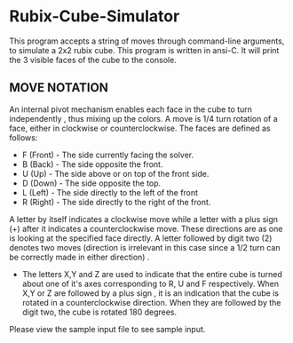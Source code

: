 # Rubix-Cube-Simulator
This program accepts a string of moves through command-line arguments, to simulate a 2x2 rubix cube.
This program is written in ansi-C. It will print the 3 visible faces of the cube to the console.

## MOVE NOTATION

An internal pivot mechanism enables each face in the cube to turn independently , thus mixing up the colors. A move is 1/4 turn rotation of a face, either in clockwise or counterclockwise. The faces are defined as follows:

- F (Front)      - The side currently facing the solver.
- B (Back)       - The side opposite the front.
- U (Up)         - The side above or on top of the front side.                  
- D (Down)       - The side opposite the top.
- L (Left)       - The side directly to the left of the front
- R (Right)      - The side directly to the right of the front.

A letter by itself indicates a clockwise move while a letter with a plus sign (+) after it indicates a counterclockwise move. These directions are as one is looking at the specified face directly. A letter followed by digit two (2)  denotes two moves (direction is irrelevant in this case since a 1/2 turn can be correctly made in either direction) .


- The letters X,Y and Z are used to indicate that the entire cube is turned about one of it's axes corresponding to R, U and F respectively. When X,Y or Z are followed by a plus sign , it is an indication that the cube is rotated in a counterclockwise direction. When they are followed by the digit two, the cube is rotated 180 degrees.

Please view the sample input file to see sample input.
